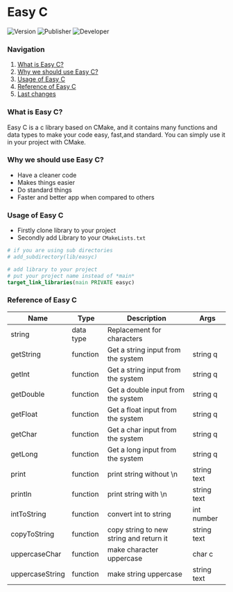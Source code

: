 # Easy C
![Version](https://img.shields.io/badge/version-v1.0.0-red)
![Publisher](https://img.shields.io/badge/publisher-YasTech-blue)
![Developer](https://img.shields.io/badge/developer-Hossein%20Araghi-white)
### Navigation
1. <a href="#what-is-easy-c">What is Easy C?</a>
2. <a href="#why-we-should-use-easy-c">Why we should use Easy C?</a>
3. <a href="#usage-of-easy-c">Usage of Easy C</a>
4. <a href="#reference-of-easy-c">Reference of Easy C</a>
5. <a href="#last-changes">Last changes</a>
### What is Easy C?
Easy C is a c library based on CMake, and it contains many functions and data types to make your code easy, fast,and standard. You can simply use it in your project with CMake.
### Why we should use Easy C?
- Have a cleaner code
- Makes things easier
- Do standard things 
- Faster and better app when compared to others
### Usage of Easy C
- Firstly clone library to your project
- Secondly add Library to your `CMakeLists.txt`
```cmake
# if you are using sub directories
# add_subdirectory(lib/easyc)

# add library to your project
# put your project name instead of *main*
target_link_libraries(main PRIVATE easyc)
```
### Reference of Easy C
| Name            | Type      | Description                             | Args        |
| --------------- | --------- | --------------------------------------- | ----------- |
| string          | data type | Replacement for characters              |             |
| getString       | function  | Get a string input from the system      | string q    |
| getInt          | function  | Get a string input from the system      | string q    |
| getDouble       | function  | Get a double input from the system      | string q    |
| getFloat        | function  | Get a float input from the system       | string q    |
| getChar         | function  | Get a char input from the system        | string q    |
| getLong         | function  | Get a long input from the system        | string q    |
| print           | function  | print string without \n                 | string text |
| println         | function  | print string with \n                    | string text |
| intToString     | function  | convert int to string                   | int number  |
| copyToString    | function  | copy string to new string and return it | string text |
| uppercaseChar   | function  | make character uppercase                | char c      |
| uppercaseString | function  | make string uppercase                   | string text |
